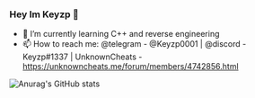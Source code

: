 
### Hey Im Keyzp 👋

- 🌱 I’m currently learning C++ and reverse engineering
- 📫 How to reach me: @telegram - @Keyzp0001 | @discord - Keyzp#1337 | UnknownCheats - https://unknowncheats.me/forum/members/4742856.html

![Anurag's GitHub stats](https://github-readme-stats.vercel.app/api?username=IsKeyzp&show_icons=true&theme=github_dark)
